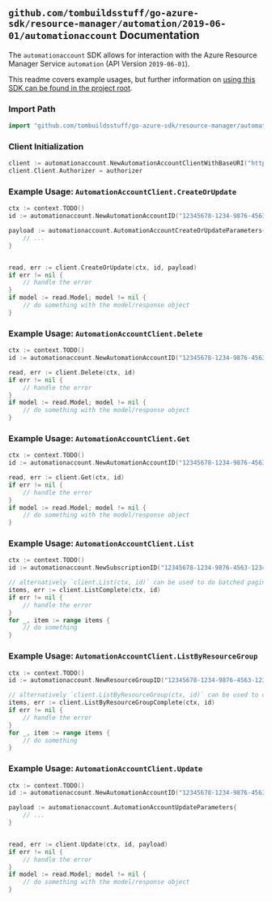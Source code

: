 
## `github.com/tombuildsstuff/go-azure-sdk/resource-manager/automation/2019-06-01/automationaccount` Documentation

The `automationaccount` SDK allows for interaction with the Azure Resource Manager Service `automation` (API Version `2019-06-01`).

This readme covers example usages, but further information on [using this SDK can be found in the project root](https://github.com/tombuildsstuff/go-azure-sdk/tree/main/docs).

### Import Path

```go
import "github.com/tombuildsstuff/go-azure-sdk/resource-manager/automation/2019-06-01/automationaccount"
```


### Client Initialization

```go
client := automationaccount.NewAutomationAccountClientWithBaseURI("https://management.azure.com")
client.Client.Authorizer = authorizer
```


### Example Usage: `AutomationAccountClient.CreateOrUpdate`

```go
ctx := context.TODO()
id := automationaccount.NewAutomationAccountID("12345678-1234-9876-4563-123456789012", "example-resource-group", "automationAccountValue")

payload := automationaccount.AutomationAccountCreateOrUpdateParameters{
	// ...
}


read, err := client.CreateOrUpdate(ctx, id, payload)
if err != nil {
	// handle the error
}
if model := read.Model; model != nil {
	// do something with the model/response object
}
```


### Example Usage: `AutomationAccountClient.Delete`

```go
ctx := context.TODO()
id := automationaccount.NewAutomationAccountID("12345678-1234-9876-4563-123456789012", "example-resource-group", "automationAccountValue")

read, err := client.Delete(ctx, id)
if err != nil {
	// handle the error
}
if model := read.Model; model != nil {
	// do something with the model/response object
}
```


### Example Usage: `AutomationAccountClient.Get`

```go
ctx := context.TODO()
id := automationaccount.NewAutomationAccountID("12345678-1234-9876-4563-123456789012", "example-resource-group", "automationAccountValue")

read, err := client.Get(ctx, id)
if err != nil {
	// handle the error
}
if model := read.Model; model != nil {
	// do something with the model/response object
}
```


### Example Usage: `AutomationAccountClient.List`

```go
ctx := context.TODO()
id := automationaccount.NewSubscriptionID("12345678-1234-9876-4563-123456789012")

// alternatively `client.List(ctx, id)` can be used to do batched pagination
items, err := client.ListComplete(ctx, id)
if err != nil {
	// handle the error
}
for _, item := range items {
	// do something
}
```


### Example Usage: `AutomationAccountClient.ListByResourceGroup`

```go
ctx := context.TODO()
id := automationaccount.NewResourceGroupID("12345678-1234-9876-4563-123456789012", "example-resource-group")

// alternatively `client.ListByResourceGroup(ctx, id)` can be used to do batched pagination
items, err := client.ListByResourceGroupComplete(ctx, id)
if err != nil {
	// handle the error
}
for _, item := range items {
	// do something
}
```


### Example Usage: `AutomationAccountClient.Update`

```go
ctx := context.TODO()
id := automationaccount.NewAutomationAccountID("12345678-1234-9876-4563-123456789012", "example-resource-group", "automationAccountValue")

payload := automationaccount.AutomationAccountUpdateParameters{
	// ...
}


read, err := client.Update(ctx, id, payload)
if err != nil {
	// handle the error
}
if model := read.Model; model != nil {
	// do something with the model/response object
}
```
